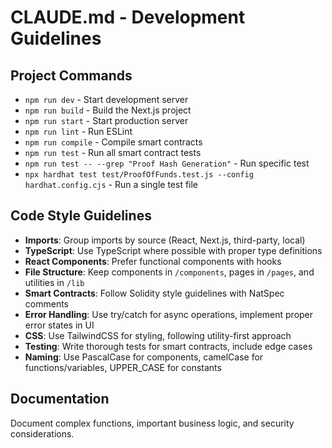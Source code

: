 # CLAUDE.md - Development Guidelines

## Project Commands
- `npm run dev` - Start development server
- `npm run build` - Build the Next.js project
- `npm run start` - Start production server
- `npm run lint` - Run ESLint
- `npm run compile` - Compile smart contracts
- `npm run test` - Run all smart contract tests
- `npm run test -- --grep "Proof Hash Generation"` - Run specific test
- `npx hardhat test test/ProofOfFunds.test.js --config hardhat.config.cjs` - Run a single test file

## Code Style Guidelines
- **Imports**: Group imports by source (React, Next.js, third-party, local)
- **TypeScript**: Use TypeScript where possible with proper type definitions
- **React Components**: Prefer functional components with hooks
- **File Structure**: Keep components in `/components`, pages in `/pages`, and utilities in `/lib`
- **Smart Contracts**: Follow Solidity style guidelines with NatSpec comments
- **Error Handling**: Use try/catch for async operations, implement proper error states in UI
- **CSS**: Use TailwindCSS for styling, following utility-first approach
- **Testing**: Write thorough tests for smart contracts, include edge cases
- **Naming**: Use PascalCase for components, camelCase for functions/variables, UPPER_CASE for constants

## Documentation
Document complex functions, important business logic, and security considerations.